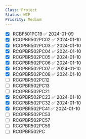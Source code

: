 ```yaml
---
Class: Project
Status: WIP
Priority: Medium
---
```


- [x] RCBF501PC19 ✅ 2024-01-09
- [x] RCGPBR502PC02 ✅ 2024-01-10
- [x] RCGPBR502PC03 ✅ 2024-01-10
- [x] RCGPBR502PC04 ✅ 2024-01-10
- [x] RCGPBR502PC05 ✅ 2024-01-10
- [x] RCGPBR502PC06 ✅ 2024-01-10
- [x] RCGPBR502PC07 ✅ 2024-01-10
- [x] RCGPBR502PC08 ✅ 2024-01-10
- [ ] RCGPBR502PC12
- [ ] RCGPBR502PC13
- [ ] RCGPBR502PC21
- [x] RCGPBR502PC23 ✅ 2024-01-10
- [x] RCGPBR502PC32 ✅ 2024-01-10
- [x] RCGPBR502PC41 ✅ 2024-01-10
- [ ] RCGPBR502PC53
- [ ] RCGPBR502PC57
- [ ] RCGPBR502PC59
- [ ] RCGPBR502PC
